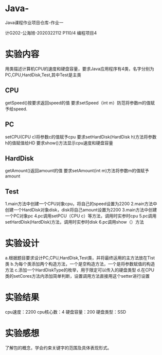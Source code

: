 # Java-
Java课程作业项目仓库-作业一

计G202-公海旭-2020322112
P110/4 编程项目4

# 实验内容
用类描述计算机CPU的速度和硬盘容量，要求Java应用程序有4类，名字分别为PC,CPU,HardDisk,Test,其中Test是主类

## CPU
getSpeed()按要求返回speed的值
要求setSpeed（int m）防范将参数m的值赋予给speed.

## PC
setCPU(CPU c)将参数c的值赋予cpu
要求setHardDisk(HardDisk h)方法将参数h的值赋值给HD
要求show()方法显示cpu速度和硬盘容量

## HardDisk
getAmount()返回amount的值
要求setAmount(int m)方法将参数m的值赋予amount

## Test
1.main方法中创建一个CPU对象cpu，将自己的speed设置为2200
2.main方法中创建一个HardDisk对象disk，disk将自己amount设置为2200
3.main方法中创建一个PC对象pc
4.pc调用setPCU（CPU c）等方法，调用时实参时cpu
5.pc调用setHardDisk(HardDisk)方法，调用时实参时disk
6.pc调用show（）方法

# 实验设计
a.根据题目要求设计PC,CPU,HardDisk,Test类，并将最终运用的主方法放在Tist类
b.为每个类添加两个构造方法，一个是空构造方法，一个是将参数赋值的构造方法
c.添加一个HardDiskType的枚举，用于限定可以传入的硬盘类型
d.在CPU类的setCores方法内添加简单判断，设置调用方法直接用这个setter进行设置

# 实验结果
cpu速度：2200
cpu核心数：4
硬盘容量：200
硬盘类型：SSD

# 实验感想
了解包的概念，学会约束关键字的范围及具体表现形式。
